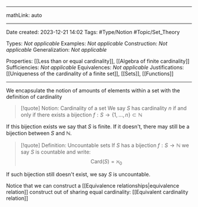 
---

mathLink: auto

---
Date created: 2023-12-21 14:02
Tags: #Type/Notion #Topic/Set_Theory 

Types: _Not applicable_
Examples: _Not applicable_
Construction: _Not applicable_
Generalization: _Not applicable_

Properties: [[Less than or equal cardinality]], [[Algebra of finite cardinality]]
Sufficiencies: _Not applicable_
Equivalences: _Not applicable_
Justifications: [[Uniqueness of the cardinality of a finite set]], [[Sets]], [[Functions]]

---  

We encapsulate the notion of amounts of elements within a set with the definition of cardinality

> [!quote] Notion: Cardinality of a set
> We say $S$ has cardinality $n$ if and only if there exists a bijection $f:S\to \{ 1,\dots,n \}\subset\mathbb N$

If this bijection exists we say that $S$ is finite. If it doesn't, there may still be a bijection between $S$ and  $\mathbb N$.

>[!quote] Definition: Uncountable sets
>If $S$ has a bijection $f:S\to \mathbb{N}$ we say $S$ is countable and write: $$\text{Card}(S)=\aleph_{0}$$

If such bijection still doesn't exist, we say $S$ is uncountable.

Notice that we can construct a [[Equivalence relationships|equivalence relation]] construct out of sharing equal cardinality: [[Equivalent cardinality relation]]
















